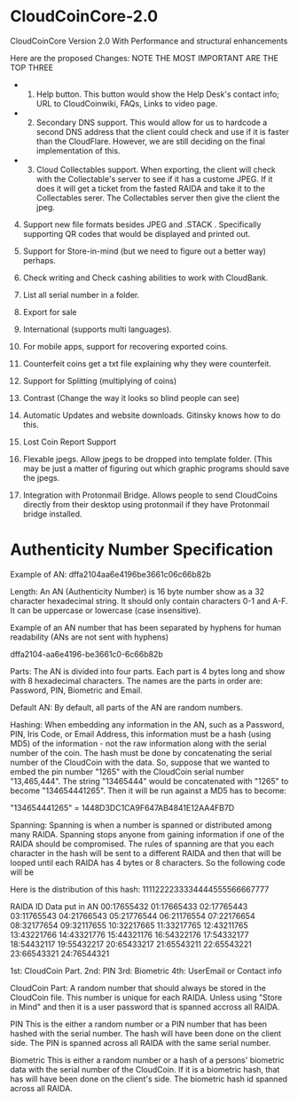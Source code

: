 # CloudCoinCore-2.0
CloudCoinCore Version 2.0 With Performance and structural enhancements


Here are the proposed Changes:
NOTE THE MOST IMPORTANT ARE THE TOP THREE

* 1. Help button. This button would show the Help Desk's contact info; URL to CloudCoinwiki, FAQs, Links to video page.

* 2. Secondary DNS support. This would allow for us to hardcode a second DNS address that the client could check and use if it is faster than the CloudFlare. However, we are still deciding on the final implementation of this. 

* 3. Cloud Collectables support. When exporting, the client will check with the Collectable's server to see if it has a custome JPEG. If it does it will get a ticket from the fasted RAIDA and take it to the Collectables serer. The Collectables server then give the client the jpeg. 

4. Support new file formats besides JPEG and .STACK . Specifically supporting QR codes that would be displayed and printed out. 

5. Support for Store-in-mind (but we need to figure out a better way) perhaps. 

6. Check writing and Check cashing abilities to work with CloudBank.

7. List all serial number in a folder.

8. Export for sale 

9. International (supports multi languages).

10. For mobile apps, support for recovering exported coins. 

11. Counterfeit coins get a txt file explaining why they were counterfeit. 

12. Support for Splitting (multiplying of coins)

13. Contrast (Change the way it looks so blind people can see)

14. Automatic Updates and website downloads. Gitinsky knows how to do this. 

15. Lost Coin Report Support

16. Flexable jpegs. Allow jpegs to be dropped into template folder. (This may be just a matter of figuring out which graphic programs should save the jpegs. 

17. Integration with Protonmail Bridge. Allows people to send CloudCoins directly from their desktop using protonmail if they have Protonmail bridge installed. 





# Authenticity Number Specification


Example of AN:
dffa2104aa6e4196be3661c06c66b82b

Length:
An AN (Authenticity Number) is 16 byte number show as a 32 character hexadecimal string. It should only contain characters 0-1 and A-F. It can be uppercase or lowercase (case insensitive).  


Example of an AN number that has been separated by hyphens for human readability (ANs are not sent with hyphens)

dffa2104-aa6e4196-be3661c0-6c66b82b

Parts:
The AN is divided into four parts. Each part is 4 bytes long and show with 8 hexadecimal characters. The names are the parts in order are:  Password, PIN, Biometric and Email. 

Default AN:
By default, all parts of the AN are random numbers.

Hashing:
When embedding any information in the AN, such as a Password, PIN, Iris Code, or Email Address, this information must be a hash (using MD5) of the information - not the raw information along with the serial number of the coin. The hash must be done by concatenating the serial number of the CloudCoin with the data. So, suppose that we wanted to embed the pin number "1265" with the CloudCoin serial number "13,465,444".  The string "13465444" would be concatenated with "1265" to become "134654441265".
Then it will be run against a MD5 has to become:

"134654441265" = 1448D3DC1CA9F647AB4841E12AA4FB7D

Spanning:
Spanning is when a number is spanned or distributed among many RAIDA. Spanning stops anyone from gaining information if one of the RAIDA should be compromised. The rules of spanning are that you each character in the hash will be sent to a different RAIDA and then that will be looped until each RAIDA has 4 bytes or 8 characters. So the following code will be 

Here is the distribution of this hash: 1111222233334444555566667777

RAIDA ID Data put in AN
00:17655432
01:17665433
02:17765443
03:11765543
04:21766543
05:21776544
06:21176554
07:22176654
08:32177654
09:32117655
10:32217665
11:33217765
12:43211765
13:43221766
14:43321776
15:44321176
16:54322176
17:54332177
18:54432117
19:55432217
20:65433217
21:65543211
22:65543221
23:66543321
24:76544321




1st: CloudCoin Part.
2nd: PIN
3rd: Biometric
4th: UserEmail or Contact info


CloudCoin Part:
A random number that should always be stored in the CloudCoin file. This number is unique for each RAIDA. 
Unless using "Store in Mind" and then it is a user password that is spanned accross all RAIDA. 

PIN
This is the either a random number or a PIN number that has been hashed with the serial number. 
The hash will have been done on the client side. The PIN is spanned across all RAIDA with the same serial number. 


Biometric
This is either a random number or a hash of a persons' biometric data with the serial number of the CloudCoin. If it is a biometric hash, that has will have been done on the client's side. 
The biometric hash id spanned across all RAIDA. 
